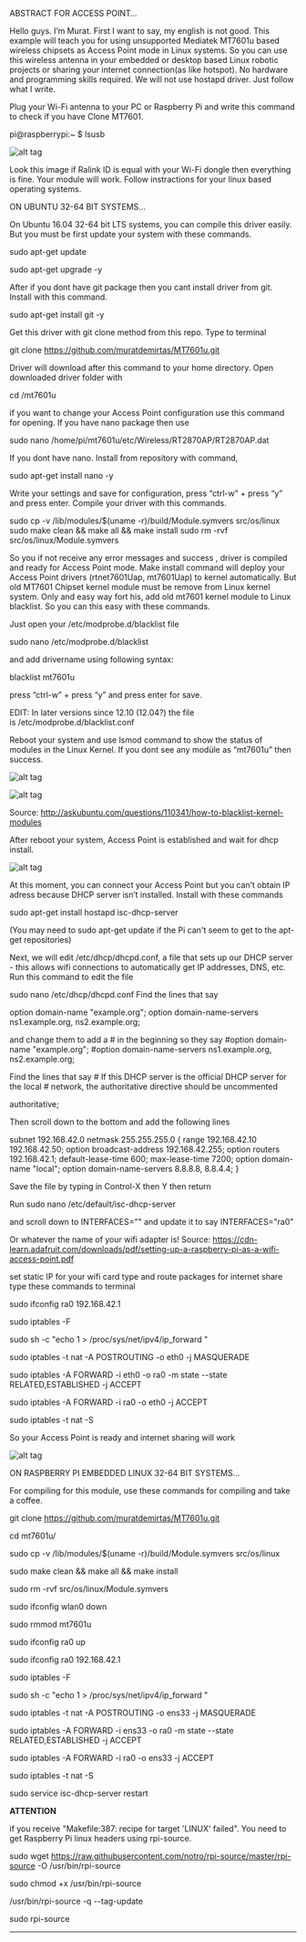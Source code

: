 ABSTRACT FOR ACCESS POINT…

Hello guys. I’m Murat. First I want to say, my english is not good. This example will teach you for using unsupported Mediatek MT7601u based wireless chipsets as Access Point mode in Linux systems. So you can use this wireless antenna in your embedded or desktop based Linux robotic projects or sharing your internet connection(as like hotspot). No hardware and programming skills required. We will not use hostapd driver. Just follow what I write.

Plug your Wi-Fi antenna to your PC or Raspberry Pi and write this command to check if you have Clone MT7601.

pi@raspberrypi:~ $ lsusb

![alt tag](http://i.hizliresim.com/aXWzNB.jpg)


Look this image if Ralink ID is equal with your Wi-Fi dongle then everything is fine. Your module will work. Follow instractions for your linux based operating systems.

ON UBUNTU 32-64 BIT SYSTEMS…



On Ubuntu 16.04 32-64 bit LTS systems, you can compile this driver easily. But you must be first update your system with these commands.

sudo apt-get update

sudo apt-get upgrade -y


After if you dont have git package then you cant install  driver from git. Install with this command.

sudo apt-get install git -y

Get this driver with git clone method from this repo. Type to terminal

git clone https://github.com/muratdemirtas/MT7601u.git

Driver will download after this command to your home directory. Open downloaded driver folder with

cd /mt7601u


if you want to change your Access Point configuration use this command for opening. If you have nano package then use

sudo nano  /home/pi/mt7601u/etc/Wireless/RT2870AP/RT2870AP.dat

If you dont have nano. Install from repository with command,

sudo apt-get install nano -y

Write your settings and save for configuration, press “ctrl-w” + press “y” and press enter. Compile your driver with this commands.

sudo cp -v /lib/modules/$(uname -r)/build/Module.symvers src/os/linux
sudo make clean && make all && make install
sudo rm -rvf src/os/linux/Module.symvers

So you if not receive any error messages and success , driver is compiled and ready for Access Point mode. Make install command will deploy your Access Point drivers (rtnet7601Uap, mt7601Uap) to kernel automatically. But old MT7601 Chipset kernel module must be remove from Linux kernel system. Only and easy way fort his, add old mt7601 kernel module to Linux blacklist. So you can this easy with these commands.

Just open your /etc/modprobe.d/blacklist file

sudo nano /etc/modprobe.d/blacklist

and add drivername using following syntax:

blacklist mt7601u 

press “ctrl-w” + press “y” and press enter for save. 

EDIT: In later versions since 12.10 (12.04?) the file is /etc/modprobe.d/blacklist.conf

Reboot your system and use lsmod command to show the status of modules in the Linux Kernel. If you dont see any modüle as “mt7601u” then success. 


![alt tag](http://i.hizliresim.com/LQrbz1.jpg)

![alt tag](http://i.hizliresim.com/ZY49ya.jpg)


Source: http://askubuntu.com/questions/110341/how-to-blacklist-kernel-modules

After reboot your system, Access Point is established and wait for dhcp install. 

![alt tag](http://i.hizliresim.com/Y40gYk.jpg)

At this moment, you can connect your Access Point but you can’t obtain IP adress because DHCP server isn’t installed. Install with these commands

sudo apt-get install hostapd isc-dhcp-server

(You may need to sudo apt-get update if the Pi can't seem to get to the apt-get repositories)


Next, we will edit /etc/dhcp/dhcpd.conf, a file that sets up our DHCP server - this allows wifi connections to automatically get IP addresses, DNS, etc. Run this command to edit the file 

sudo nano /etc/dhcp/dhcpd.conf 
Find the lines that say 

option domain-name "example.org"; 
option domain-name-servers ns1.example.org, ns2.example.org;

and change them to add a # in the beginning so they say 
#option domain-name "example.org";
#option domain-name-servers ns1.example.org, ns2.example.org; 

Find the lines that say # If this DHCP server is the official DHCP server for the local # network, the authoritative directive should be uncommented

authoritative;


Then scroll down to the bottom and add the following lines 

subnet 192.168.42.0 netmask 255.255.255.0 {
range 192.168.42.10 192.168.42.50; 
option broadcast-address 192.168.42.255; 
option routers 192.168.42.1;
default-lease-time 600;
max-lease-time 7200; 
option domain-name "local"; 
option domain-name-servers 8.8.8.8, 8.8.4.4;
}

Save the file by typing in Control-X then Y then return

Run 
sudo nano /etc/default/isc-dhcp-server 

and scroll down to INTERFACES="" and update it to say INTERFACES="ra0" 

Or whatever the name of your wifi adapter is!
Source: https://cdn-learn.adafruit.com/downloads/pdf/setting-up-a-raspberry-pi-as-a-wifi-access-point.pdf

set static IP for your wifi card type and route packages for internet share type these commands to terminal

sudo ifconfig ra0 192.168.42.1

sudo iptables -F

sudo sh -c "echo 1 > /proc/sys/net/ipv4/ip_forward "

sudo iptables -t nat -A POSTROUTING -o eth0 -j MASQUERADE

sudo iptables -A FORWARD -i eth0 -o ra0 -m state --state RELATED,ESTABLISHED -j ACCEPT

sudo iptables -A FORWARD -i ra0 -o eth0 -j ACCEPT

sudo iptables -t nat -S


So your Access Point is ready and internet sharing will work

![alt tag](http://i.hizliresim.com/RQMD6a.jpg)



ON RASPBERRY PI EMBEDDED LINUX 32-64 BIT SYSTEMS…

For compiling for this module, use these commands for compiling and take a coffee.

git clone https://github.com/muratdemirtas/MT7601u.git

cd mt7601u/

sudo cp -v /lib/modules/$(uname -r)/build/Module.symvers src/os/linux

sudo make clean && make all && make install

sudo rm -rvf src/os/linux/Module.symvers

sudo ifconfig wlan0 down

sudo rmmod mt7601u

sudo ifconfig ra0 up

sudo ifconfig ra0 192.168.42.1

sudo iptables -F

sudo sh -c "echo 1 > /proc/sys/net/ipv4/ip_forward "

sudo iptables -t nat -A POSTROUTING -o ens33 -j MASQUERADE

sudo iptables -A FORWARD -i ens33 -o ra0 -m state --state RELATED,ESTABLISHED -j ACCEPT

sudo iptables -A FORWARD -i ra0 -o ens33 -j ACCEPT

sudo iptables -t nat -S

sudo service isc-dhcp-server restart


**********************ATTENTION**********************

if you receive  "Makefile:387: recipe for target 'LINUX' failed".
You need to get Raspberry Pi linux headers using rpi-source.

sudo wget https://raw.githubusercontent.com/notro/rpi-source/master/rpi-source -O /usr/bin/rpi-source  

sudo chmod +x /usr/bin/rpi-source 

/usr/bin/rpi-source -q --tag-update

sudo rpi-source
****************************************************






















